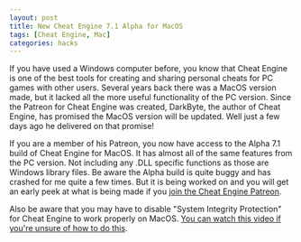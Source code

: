 ```yaml
---
layout: post
title: New Cheat Engine 7.1 Alpha for MacOS
tags: [Cheat Engine, Mac]
categories: hacks
---
```


If you have used a Windows computer before, you know that Cheat Engine is one of the best tools for creating and sharing personal cheats for PC games with other users. Several years back there was a MacOS version made, but it lacked all the more useful functionality of the PC version. Since the Patreon for Cheat Engine was created, DarkByte, the author of Cheat Engine, has promised the MacOS version will be updated. Well just a few days ago he delivered on that promise!

If you are a member of his Patreon, you now have access to the Alpha 7.1 build of Cheat Engine for MacOS. It has almost all of the same features from the PC version. Not including any .DLL specific functions as those are Windows library files. Be aware the Alpha build is quite buggy and has crashed for me quite a few times. But it is being worked on and you will get an early peek at what is being made if you [join the Cheat Engine Patreon](https://www.patreon.com/cheatengine/posts).

Also be aware that you may have to disable "System Integrity Protection" for Cheat Engine to work properly on MacOS. [You can watch this video if you're unsure of how to do this](https://www.youtube.com/watch?v=LnrS5XnkNKU).
